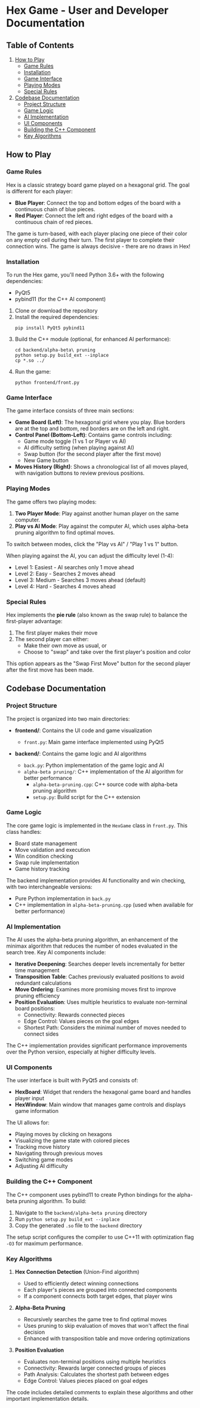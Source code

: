 # Hex Game - User and Developer Documentation

## Table of Contents
1. [How to Play](#how-to-play)
   - [Game Rules](#game-rules)
   - [Installation](#installation)
   - [Game Interface](#game-interface)
   - [Playing Modes](#playing-modes)
   - [Special Rules](#special-rules)
2. [Codebase Documentation](#codebase-documentation)
   - [Project Structure](#project-structure)
   - [Game Logic](#game-logic)
   - [AI Implementation](#ai-implementation)
   - [UI Components](#ui-components)
   - [Building the C++ Component](#building-the-c-component)
   - [Key Algorithms](#key-algorithms)

## How to Play

### Game Rules

Hex is a classic strategy board game played on a hexagonal grid. The goal is different for each player:

- **Blue Player**: Connect the top and bottom edges of the board with a continuous chain of blue pieces.
- **Red Player**: Connect the left and right edges of the board with a continuous chain of red pieces.

The game is turn-based, with each player placing one piece of their color on any empty cell during their turn. The first player to complete their connection wins. The game is always decisive - there are no draws in Hex!

### Installation

To run the Hex game, you'll need Python 3.6+ with the following dependencies:
- PyQt5
- pybind11 (for the C++ AI component)

1. Clone or download the repository
2. Install the required dependencies:
   ```
   pip install PyQt5 pybind11
   ```
3. Build the C++ module (optional, for enhanced AI performance):
   ```
   cd backend/alpha-beta\ pruning
   python setup.py build_ext --inplace
   cp *.so ../ 
   ```
4. Run the game:
   ```
   python frontend/front.py
   ```

### Game Interface

The game interface consists of three main sections:

- **Game Board (Left)**: The hexagonal grid where you play. Blue borders are at the top and bottom, red borders are on the left and right.
- **Control Panel (Bottom-Left)**: Contains game controls including:
  - Game mode toggle (1 vs 1 or Player vs AI)
  - AI difficulty setting (when playing against AI)
  - Swap button (for the second player after the first move)
  - New Game button
- **Moves History (Right)**: Shows a chronological list of all moves played, with navigation buttons to review previous positions.

### Playing Modes

The game offers two playing modes:

1. **Two Player Mode**: Play against another human player on the same computer.
2. **Play vs AI Mode**: Play against the computer AI, which uses alpha-beta pruning algorithm to find optimal moves.

To switch between modes, click the "Play vs AI" / "Play 1 vs 1" button.

When playing against the AI, you can adjust the difficulty level (1-4):
- Level 1: Easiest - AI searches only 1 move ahead
- Level 2: Easy - Searches 2 moves ahead
- Level 3: Medium - Searches 3 moves ahead (default)
- Level 4: Hard - Searches 4 moves ahead

### Special Rules

Hex implements the **pie rule** (also known as the swap rule) to balance the first-player advantage:
1. The first player makes their move
2. The second player can either:
   - Make their own move as usual, or
   - Choose to "swap" and take over the first player's position and color

This option appears as the "Swap First Move" button for the second player after the first move has been made.

## Codebase Documentation

### Project Structure

The project is organized into two main directories:

- **frontend/**: Contains the UI code and game visualization
  - `front.py`: Main game interface implemented using PyQt5
  
- **backend/**: Contains the game logic and AI algorithms
  - `back.py`: Python implementation of the game logic and AI
  - `alpha-beta pruning/`: C++ implementation of the AI algorithm for better performance
    - `alpha-beta-pruning.cpp`: C++ source code with alpha-beta pruning algorithm
    - `setup.py`: Build script for the C++ extension

### Game Logic

The core game logic is implemented in the `HexGame` class in `front.py`. This class handles:

- Board state management
- Move validation and execution
- Win condition checking
- Swap rule implementation
- Game history tracking

The backend implementation provides AI functionality and win checking, with two interchangeable versions:
- Pure Python implementation in `back.py`
- C++ implementation in `alpha-beta-pruning.cpp` (used when available for better performance)

### AI Implementation

The AI uses the alpha-beta pruning algorithm, an enhancement of the minimax algorithm that reduces the number of nodes evaluated in the search tree. Key AI components include:

- **Iterative Deepening**: Searches deeper levels incrementally for better time management
- **Transposition Table**: Caches previously evaluated positions to avoid redundant calculations
- **Move Ordering**: Examines more promising moves first to improve pruning efficiency
- **Position Evaluation**: Uses multiple heuristics to evaluate non-terminal board positions:
  - Connectivity: Rewards connected pieces
  - Edge Control: Values pieces on the goal edges
  - Shortest Path: Considers the minimal number of moves needed to connect sides

The C++ implementation provides significant performance improvements over the Python version, especially at higher difficulty levels.

### UI Components

The user interface is built with PyQt5 and consists of:

- **HexBoard**: Widget that renders the hexagonal game board and handles player input
- **HexWindow**: Main window that manages game controls and displays game information

The UI allows for:
- Playing moves by clicking on hexagons
- Visualizing the game state with colored pieces
- Tracking move history
- Navigating through previous moves
- Switching game modes
- Adjusting AI difficulty

### Building the C++ Component

The C++ component uses pybind11 to create Python bindings for the alpha-beta pruning algorithm. To build:

1. Navigate to the `backend/alpha-beta pruning` directory
2. Run `python setup.py build_ext --inplace`
3. Copy the generated `.so` file to the `backend` directory

The setup script configures the compiler to use C++11 with optimization flag `-O3` for maximum performance.

### Key Algorithms

1. **Hex Connection Detection** (Union-Find algorithm)
   - Used to efficiently detect winning connections
   - Each player's pieces are grouped into connected components
   - If a component connects both target edges, that player wins

2. **Alpha-Beta Pruning**
   - Recursively searches the game tree to find optimal moves
   - Uses pruning to skip evaluation of moves that won't affect the final decision
   - Enhanced with transposition table and move ordering optimizations

3. **Position Evaluation**
   - Evaluates non-terminal positions using multiple heuristics
   - Connectivity: Rewards larger connected groups of pieces
   - Path Analysis: Calculates the shortest path between edges
   - Edge Control: Values pieces placed on goal edges

The code includes detailed comments to explain these algorithms and other important implementation details.